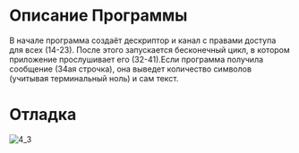 # Описание Программы

В начале программа создаёт дескриптор и канал с правами доступа для всех (14-23). После этого запускается бесконечный цикл, в котором приложение прослушивает его (32-41).Если программа получила сообщение (34ая строчка), она выведет количество символов (учитывая терминальный ноль) и сам текст.

# Отладка
![4_3](https://user-images.githubusercontent.com/105636752/169389101-421b9058-b30c-4bcf-b5a1-b430ad484f7b.jpg)
